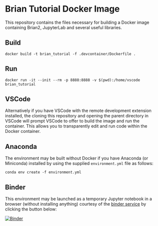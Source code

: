 # Brian Tutorial Docker Image

This repository contains the files necessary for building a Docker image containing Brian2, JupyterLab and several useful libraries. 

## Build

`docker build -t brian_tutorial -f .devcontainer/Dockerfile .`

## Run

`docker run -it --init --rm -p 8888:8888 -v $(pwd):/home/vscode brian_tutorial`

## VSCode

Alternatively if you have VSCode with the remote development extension installed, the cloning this repository and opening the parent directory in VSCode will prompt VSCode to offer to build the image and run the container. This allows you to transparently edit and run code within the Docker container. 

## Anaconda

The environment may be built without Docker if you have Anaconda (or Miniconda) installed by using the supplied `environment.yml` file as follows:

`conda env create -f environment.yml`

## Binder

This environment may be launched as a temporary Jupyter notebook in a browser (without installing anything) courtesy of the [binder service](https://mybinder.org) by clicking the button below:

[![Binder](https://mybinder.org/badge_logo.svg)](https://mybinder.org/v2/gh/bdevans/brian_tutorial/master?urlpath=lab)